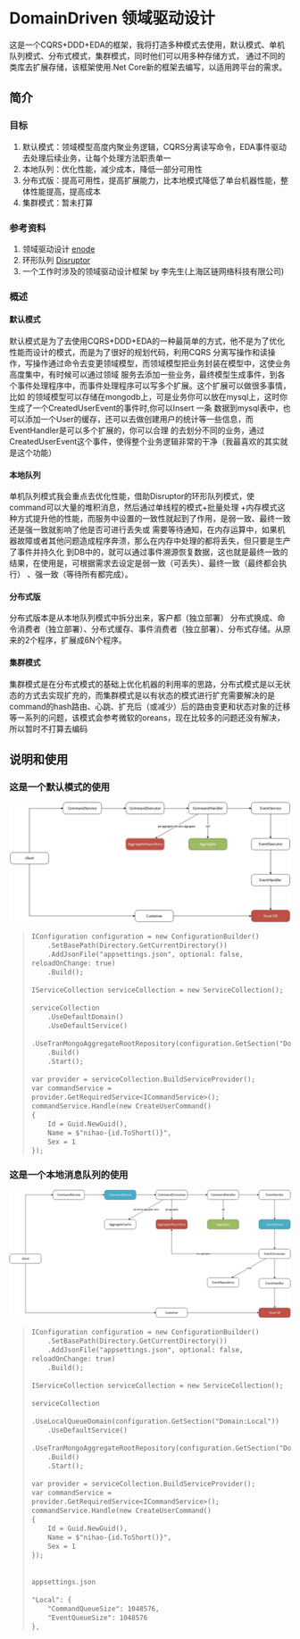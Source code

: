 # DomainDriven 领域驱动设计

这是一个CQRS+DDD+EDA的框架，我将打造多种模式去使用，默认模式、单机队列模式、分布式模式，集群模式，同时他们可以用多种存储方式，
通过不同的类库去扩展存储，该框架使用.Net Core新的框架去编写，以适用跨平台的需求。


## 简介

### 目标
1.   默认模式：领域模型高度内聚业务逻辑，CQRS分离读写命令，EDA事件驱动去处理后续业务，让每个处理方法职责单一
2.   本地队列：优化性能，减少成本，降低一部分可用性
3.   分布式版：提高可用性，提高扩展能力，比本地模式降低了单台机器性能，整体性能提高，提高成本
4.   集群模式：暂未打算


### 参考资料
1.   领域驱动设计 [enode](https://github.com/tangxuehua/enode)
2.   环形队列 [Disruptor](https://github.com/disruptor-net/Disruptor-net)
3.   一个工作时涉及的领域驱动设计框架 by 李先生(上海区链网络科技有限公司)



### 概述

#### 默认模式
默认模式是为了去使用CQRS+DDD+EDA的一种最简单的方式，他不是为了优化性能而设计的模式，而是为了很好的规划代码，利用CQRS
分离写操作和读操作，写操作通过命令去变更领域模型，而领域模型把业务封装在模型中，这使业务高度集中，有时候可以通过领域
服务去添加一些业务，最终模型生成事件，到各个事件处理程序中，而事件处理程序可以写多个扩展。这个扩展可以做很多事情，比如
的领域模型可以存储在mongodb上，可是业务你可以放在mysql上，这时你生成了一个CreatedUserEvent的事件时,你可以Insert 一条
数据到mysql表中，也可以添加一个User的缓存，还可以去做创建用户的统计等一些信息，而EventHandler是可以多个扩展的，你可以合理
的去划分不同的业务，通过CreatedUserEvent这个事件，使得整个业务逻辑非常的干净（我最喜欢的其实就是这个功能）

#### 本地队列
单机队列模式我会重点去优化性能，借助Disruptor的环形队列模式，使command可以大量的堆积消息，然后通过单线程的模式+批量处理
+内存模式这种方式提升他的性能，而服务中设置的一致性就起到了作用，是弱一致、最终一致还是强一致就影响了他是否可进行丢失或
需要等待通知，在内存运算中，如果机器故障或者其他问题造成程序奔溃，那么在内存中处理的都将丢失，但只要是生产了事件并持久化
到DB中的，就可以通过事件溯源恢复数据，这也就是最终一致的结果，在使用是，可根据需求去设定是弱一致（可丢失）、最终一致（最终都会执行）
、强一致（等待所有都完成）。

#### 分布式版
分布式版本是从本地队列模式中拆分出来，客户都（独立部署） 分布式换成、命令消费者（独立部署）、分布式缓存、事件消费者（独立部署）、分布式存储。从原来的2个程序，扩展成6N个程序。

#### 集群模式
集群模式是在分布式模式的基础上优化机器的利用率的思路，分布式模式是以无状态的方式去实现扩充的，而集群模式是以有状态的模式进行扩充需要解决的是command的hash路由、心跳、扩充后（或减少）后的路由变更和状态对象的迁移等一系列的问题，该模式会参考微软的oreans，现在比较多的问题还没有解决，所以暂时不打算去编码

## 说明和使用

### 这是一个默认模式的使用


![alt tag](https://raw.githubusercontent.com/HaoLife/DomainDriven/master/doc/image/synergy-default.jpg)

>     IConfiguration configuration = new ConfigurationBuilder()
>         .SetBasePath(Directory.GetCurrentDirectory())
>         .AddJsonFile("appsettings.json", optional: false, reloadOnChange: true)
>         .Build();
>     
>     IServiceCollection serviceCollection = new ServiceCollection();
>     
>     serviceCollection
>         .UseDefaultDomain()
>         .UseDefaultService()
>         .UseTranMongoAggregateRootRepository(configuration.GetSection("Domain:MongoDB"))
>         .Build()
>         .Start();
>     
>     var provider = serviceCollection.BuildServiceProvider();
>     var commandService = provider.GetRequiredService<ICommandService>();
>     commandService.Handle(new CreateUserCommand()
>     {
>         Id = Guid.NewGuid(),
>         Name = $"nihao-{id.ToShort()}",
>         Sex = 1
>     });


### 这是一个本地消息队列的使用

![alt tag](https://raw.githubusercontent.com/HaoLife/DomainDriven/master/doc/image/synergy-localqueue.jpg)

>     IConfiguration configuration = new ConfigurationBuilder()
>         .SetBasePath(Directory.GetCurrentDirectory())
>         .AddJsonFile("appsettings.json", optional: false, reloadOnChange: true)
>         .Build();
>     
>     IServiceCollection serviceCollection = new ServiceCollection();
>     
>     serviceCollection
>         .UseLocalQueueDomain(configuration.GetSection("Domain:Local"))
>         .UseDefaultService()
>         .UseTranMongoAggregateRootRepository(configuration.GetSection("Domain:MongoDB"))
>         .Build()
>         .Start();
>     
>     var provider = serviceCollection.BuildServiceProvider();
>     var commandService = provider.GetRequiredService<ICommandService>();
>     commandService.Handle(new CreateUserCommand()
>     {
>         Id = Guid.NewGuid(),
>         Name = $"nihao-{id.ToShort()}",
>         Sex = 1
>     });
>     
>     
>     appsettings.json
>     
>     "Local": {
>         "CommandQueueSize": 1048576,
>         "EventQueueSize": 1048576
>     },
